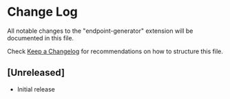 # Change Log

All notable changes to the "endpoint-generator" extension will be documented in this file.

Check [Keep a Changelog](http://keepachangelog.com/) for recommendations on how to structure this file.

## [Unreleased]

- Initial release